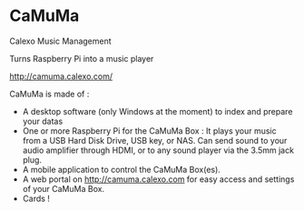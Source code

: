 CaMuMa
======

Calexo Music Management

Turns Raspberry Pi into a music player

http://camuma.calexo.com/

CaMuMa is made of :

 - A desktop software (only Windows at the moment) to index and prepare your datas
 - One or more Raspberry Pi for the CaMuMa Box : It plays your music from a USB Hard Disk Drive, USB key, or NAS. Can send sound to your audio amplifier through HDMI, or to any sound player via the 3.5mm jack plug.
 - A mobile application to control the CaMuMa Box(es).
 - A web portal on http://camuma.calexo.com for easy access and settings of your CaMuMa Box.
 - Cards !
